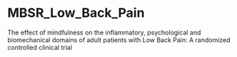 # MBSR_Low_Back_Pain
The effect of mindfulness on the inflammatory, psychological and biomechanical domains of adult patients with Low Back Pain: A randomized controlled clinical trial
